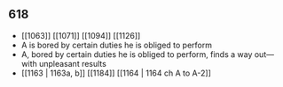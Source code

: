 ## 618
- [[1063]] [[1071]] [[1094]] [[1126]] 
- A is bored by certain duties he is obliged to perform
- A, bored by certain duties he is obliged to perform, finds a way out—with unpleasant results
- [[1163 | 1163a, b]] [[1184]] [[1164 | 1164 ch A to A-2]] 

